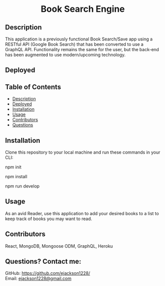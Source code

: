 # <h1 align="center">Book Search Engine</h1>

## Description
This application is a previously functional Book Search/Save app using a RESTful API (Google Book Search) that has been converted to use a GraphQL API. Functionality remains the same for the user, but the back-end has been augmented to use modern/upcoming technology.

## Deployed
  
## Table of Contents
  - [Description](#description)
  - [Deployed](#deployed)
  - [Installation](#installation)
  - [Usage](#usage)
  - [Contributors](#contributors)
  - [Questions](#questions)

## Installation
Clone this repository to your local machine and run these commands in your CLI:

npm init 

npm install

npm run develop

## Usage
As an avid Reader, use this application to add your desired books to a list to keep track of books you may want to read.


## Contributors
React, MongoDB, Mongoose ODM, GraphQL, Heroku


## Questions? Contact me:
GitHub: https://github.com/ejackson1228/ <br>
Email: ejackson1228@gmail.com
